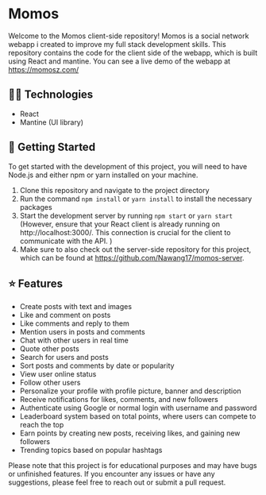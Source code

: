 # Momos

Welcome to the Momos client-side repository! Momos is a social network webapp i created to improve my full stack development skills. This repository contains the code for the client side of the webapp, which is built using React and mantine. You can see a live demo of the webapp at https://momosz.com/

## 👨‍💻 Technologies

- React
- Mantine (UI library)

## 🔗 Getting Started

To get started with the development of this project, you will need to have Node.js and either npm or yarn installed on your machine.

1. Clone this repository and navigate to the project directory
2. Run the command `npm install` or `yarn install` to install the necessary packages
3. Start the development server by running `npm start` or `yarn start` (However, ensure that your React client is already running on http://localhost:3000/. This connection is crucial for the client to communicate with the API. )
4. Make sure to also check out the server-side repository for this project, which can be found at https://github.com/Nawang17/momos-server.

## ⭐ Features

- Create posts with text and images
- Like and comment on posts
- Like comments and reply to them
- Mention users in posts and comments
- Chat with other users in real time
- Quote other posts
- Search for users and posts
- Sort posts and comments by date or popularity
- View user online status
- Follow other users
- Personalize your profile with profile picture, banner and description
- Receive notifications for likes, comments, and new followers
- Authenticate using Google or normal login with username and password
- Leaderboard system based on total points, where users can compete to reach the top
- Earn points by creating new posts, receiving likes, and gaining new followers
- Trending topics based on popular hashtags

Please note that this project is for educational purposes and may have bugs or unfinished features. If you encounter any issues or have any suggestions, please feel free to reach out or submit a pull request.
